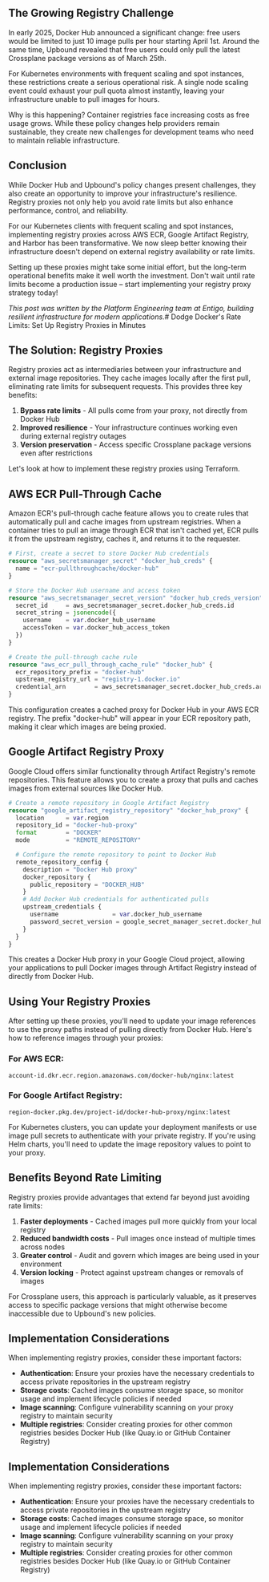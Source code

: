 ## The Growing Registry Challenge

In early 2025, Docker Hub announced a significant change: free users would be limited to just 10 image pulls per hour starting April 1st. Around the same time, Upbound revealed that free users could only pull the latest Crossplane package versions as of March 25th.

For Kubernetes environments with frequent scaling and spot instances, these restrictions create a serious operational risk. A single node scaling event could exhaust your pull quota almost instantly, leaving your infrastructure unable to pull images for hours.

Why is this happening? Container registries face increasing costs as free usage grows. While these policy changes help providers remain sustainable, they create new challenges for development teams who need to maintain reliable infrastructure.

## Conclusion

While Docker Hub and Upbound's policy changes present challenges, they also create an opportunity to improve your infrastructure's resilience. Registry proxies not only help you avoid rate limits but also enhance performance, control, and reliability.

For our Kubernetes clients with frequent scaling and spot instances, implementing registry proxies across AWS ECR, Google Artifact Registry, and Harbor has been transformative. We now sleep better knowing their infrastructure doesn't depend on external registry availability or rate limits.

Setting up these proxies might take some initial effort, but the long-term operational benefits make it well worth the investment. Don't wait until rate limits become a production issue – start implementing your registry proxy strategy today!

_This post was written by the Platform Engineering team at Entigo, building resilient infrastructure for modern applications._# Dodge Docker's Rate Limits: Set Up Registry Proxies in Minutes

## The Solution: Registry Proxies

Registry proxies act as intermediaries between your infrastructure and external image repositories. They cache images locally after the first pull, eliminating rate limits for subsequent requests. This provides three key benefits:

1. **Bypass rate limits** - All pulls come from your proxy, not directly from Docker Hub
2. **Improved resilience** - Your infrastructure continues working even during external registry outages
3. **Version preservation** - Access specific Crossplane package versions even after restrictions

Let's look at how to implement these registry proxies using Terraform.

## AWS ECR Pull-Through Cache

Amazon ECR's pull-through cache feature allows you to create rules that automatically pull and cache images from upstream registries. When a container tries to pull an image through ECR that isn't cached yet, ECR pulls it from the upstream registry, caches it, and returns it to the requester.

```terraform
# First, create a secret to store Docker Hub credentials
resource "aws_secretsmanager_secret" "docker_hub_creds" {
  name = "ecr-pullthroughcache/docker-hub"
}

# Store the Docker Hub username and access token
resource "aws_secretsmanager_secret_version" "docker_hub_creds_version" {
  secret_id     = aws_secretsmanager_secret.docker_hub_creds.id
  secret_string = jsonencode({
    username    = var.docker_hub_username
    accessToken = var.docker_hub_access_token
  })
}

# Create the pull-through cache rule
resource "aws_ecr_pull_through_cache_rule" "docker_hub" {
  ecr_repository_prefix = "docker-hub"
  upstream_registry_url = "registry-1.docker.io"
  credential_arn        = aws_secretsmanager_secret.docker_hub_creds.arn
}
```

This configuration creates a cached proxy for Docker Hub in your AWS ECR registry. The prefix "docker-hub" will appear in your ECR repository path, making it clear which images are being proxied.

## Google Artifact Registry Proxy

Google Cloud offers similar functionality through Artifact Registry's remote repositories. This feature allows you to create a proxy that pulls and caches images from external sources like Docker Hub.

```terraform
# Create a remote repository in Google Artifact Registry
resource "google_artifact_registry_repository" "docker_hub_proxy" {
  location      = var.region
  repository_id = "docker-hub-proxy"
  format        = "DOCKER"
  mode          = "REMOTE_REPOSITORY"

  # Configure the remote repository to point to Docker Hub
  remote_repository_config {
    description = "Docker Hub proxy"
    docker_repository {
      public_repository = "DOCKER_HUB"
    }
    # Add Docker Hub credentials for authenticated pulls
    upstream_credentials {
      username               = var.docker_hub_username
      password_secret_version = google_secret_manager_secret.docker_hub_token.id
    }
  }
}
```

This creates a Docker Hub proxy in your Google Cloud project, allowing your applications to pull Docker images through Artifact Registry instead of directly from Docker Hub.

## Using Your Registry Proxies

After setting up these proxies, you'll need to update your image references to use the proxy paths instead of pulling directly from Docker Hub. Here's how to reference images through your proxies:

### For AWS ECR:

```
account-id.dkr.ecr.region.amazonaws.com/docker-hub/nginx:latest
```

### For Google Artifact Registry:

```
region-docker.pkg.dev/project-id/docker-hub-proxy/nginx:latest
```

For Kubernetes clusters, you can update your deployment manifests or use image pull secrets to authenticate with your private registry. If you're using Helm charts, you'll need to update the image repository values to point to your proxy.

## Benefits Beyond Rate Limiting

Registry proxies provide advantages that extend far beyond just avoiding rate limits:

1. **Faster deployments** - Cached images pull more quickly from your local registry
2. **Reduced bandwidth costs** - Pull images once instead of multiple times across nodes
3. **Greater control** - Audit and govern which images are being used in your environment
4. **Version locking** - Protect against upstream changes or removals of images

For Crossplane users, this approach is particularly valuable, as it preserves access to specific package versions that might otherwise become inaccessible due to Upbound's new policies.

## Implementation Considerations

When implementing registry proxies, consider these important factors:

- **Authentication**: Ensure your proxies have the necessary credentials to access private repositories in the upstream registry
- **Storage costs**: Cached images consume storage space, so monitor usage and implement lifecycle policies if needed
- **Image scanning**: Configure vulnerability scanning on your proxy registry to maintain security
- **Multiple registries**: Consider creating proxies for other common registries besides Docker Hub (like Quay.io or GitHub Container Registry)
## Implementation Considerations

When implementing registry proxies, consider these important factors:

- **Authentication**: Ensure your proxies have the necessary credentials to access private repositories in the upstream registry
- **Storage costs**: Cached images consume storage space, so monitor usage and implement lifecycle policies if needed
- **Image scanning**: Configure vulnerability scanning on your proxy registry to maintain security
- **Multiple registries**: Consider creating proxies for other common registries besides Docker Hub (like Quay.io or GitHub Container Registry)
